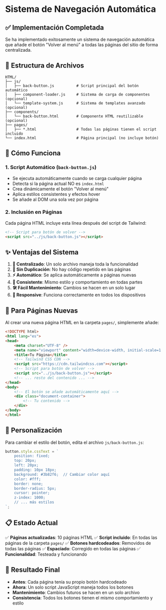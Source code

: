 # Sistema de Navegación Automática

## ✅ Implementación Completada

Se ha implementado exitosamente un sistema de navegación automática que añade el botón "Volver al menú" a todas las páginas del sitio de forma centralizada.

## 📁 Estructura de Archivos

```
HTML/
├── js/
│   ├── back-button.js          # Script principal del botón automático
│   ├── component-loader.js     # Sistema de carga de componentes (opcional)
│   └── template-system.js      # Sistema de templates avanzado (opcional)
├── components/
│   └── back-button.html        # Componente HTML reutilizable (opcional)
├── pages/
│   ├── *.html                  # Todas las páginas tienen el script incluido
└── index.html                  # Página principal (no incluye botón)
```

## 🔧 Cómo Funciona

### 1. Script Automático (`back-button.js`)

- Se ejecuta automáticamente cuando se carga cualquier página
- Detecta si la página actual NO es `index.html`
- Crea dinámicamente el botón "Volver al menú"
- Aplica estilos consistentes y efectos hover
- Se añade al DOM una sola vez por página

### 2. Inclusión en Páginas

Cada página HTML incluye esta línea después del script de Tailwind:

```html
<!-- Script para botón de volver -->
<script src="../js/back-button.js"></script>
```

## ✨ Ventajas del Sistema

1. **🔄 Centralizado**: Un solo archivo maneja toda la funcionalidad
2. **🧹 Sin Duplicación**: No hay código repetido en las páginas
3. **⚡ Automático**: Se aplica automáticamente a páginas nuevas
4. **🎨 Consistente**: Mismo estilo y comportamiento en todas partes
5. **🛠️ Fácil Mantenimiento**: Cambios se hacen en un solo lugar
6. **📱 Responsive**: Funciona correctamente en todos los dispositivos

## 🚀 Para Páginas Nuevas

Al crear una nueva página HTML en la carpeta `pages/`, simplemente añade:

```html
<!DOCTYPE html>
<html lang="es">
<head>
    <meta charset="UTF-8" />
    <meta name="viewport" content="width=device-width, initial-scale=1.0" />
    <title>Tu Página</title>
    <!-- Tailwind CSS CDN -->
    <script src="https://cdn.tailwindcss.com"></script>
    <!-- Script para botón de volver -->
    <script src="../js/back-button.js"></script>
    <!-- ... resto del contenido ... -->
</head>
<body>
    <!-- El botón se añade automáticamente aquí -->
    <div class="document-container">
        <!-- Tu contenido -->
    </div>
</body>
</html>
```

## 🔧 Personalización

Para cambiar el estilo del botón, edita el archivo `js/back-button.js`:

```javascript
button.style.cssText = `
    position: fixed;
    top: 20px;
    left: 20px;
    padding: 10px 18px;
    background: #3b82f6;  // Cambiar color aquí
    color: #fff;
    border: none;
    border-radius: 5px;
    cursor: pointer;
    z-index: 1000;
    // ... más estilos
`;
```

## 📋 Estado Actual

✅ **Páginas actualizadas**: 10 páginas HTML
✅ **Script incluido**: En todas las páginas de la carpeta `pages/`
✅ **Botones hardcodeados**: Removidos de todas las páginas
✅ **Espaciado**: Corregido en todas las páginas
✅ **Funcionalidad**: Testeada y funcionando

## 🎯 Resultado Final

- **Antes**: Cada página tenía su propio botón hardcodeado
- **Ahora**: Un solo script JavaScript maneja todos los botones
- **Mantenimiento**: Cambios futuros se hacen en un solo archivo
- **Consistencia**: Todos los botones tienen el mismo comportamiento y estilo
